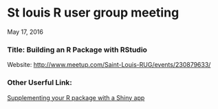 # St louis R user group meeting
May 17, 2016  
### Title: Building an R Package with RStudio  
Website: http://www.meetup.com/Saint-Louis-RUG/events/230879633/  

### Other Userful Link: 

[Supplementing your R package with a Shiny app](http://www.r-bloggers.com/supplementing-your-r-package-with-a-shiny-app-2/)


